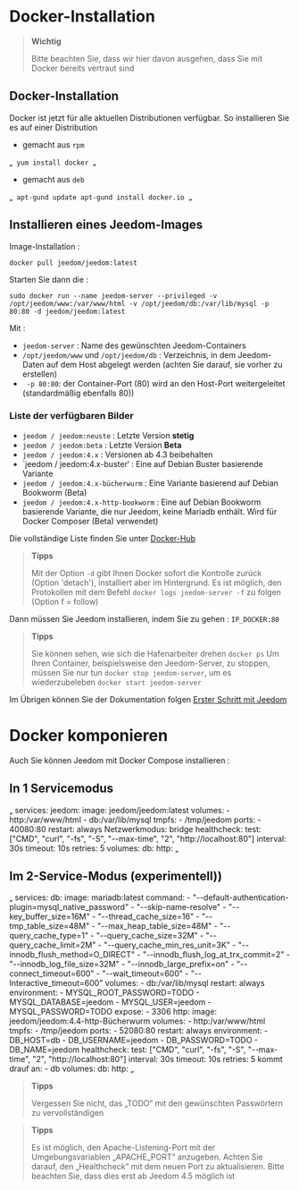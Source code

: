 # Docker-Installation

> **Wichtig**
>
> Bitte beachten Sie, dass wir hier davon ausgehen, dass Sie mit Docker bereits vertraut sind

## Docker-Installation

Docker ist jetzt für alle aktuellen Distributionen verfügbar.
So installieren Sie es auf einer Distribution

-   gemacht aus ``rpm``

„`
yum install docker
„`

-   gemacht aus ``deb``

„`
apt-gund update
apt-gund install docker.io
„`

## Installieren eines Jeedom-Images

Image-Installation :

``docker pull jeedom/jeedom:latest``

Starten Sie dann die :

``sudo docker run --name jeedom-server --privileged -v /opt/jeedom/www:/var/www/html -v /opt/jeedom/db:/var/lib/mysql -p 80:80 -d jeedom/jeedom:latest``

Mit :

-   ``jeedom-server`` : Name des gewünschten Jeedom-Containers
-   ``/opt/jeedom/www`` und ``/opt/jeedom/db`` : Verzeichnis, in dem Jeedom-Daten auf dem Host abgelegt werden (achten Sie darauf, sie vorher zu erstellen)
-  `` -p 80:80``: der Container-Port (80) wird an den Host-Port weitergeleitet (standardmäßig ebenfalls 80))

### Liste der verfügbaren Bilder
- `jeedom / jeedom:neuste` : Letzte Version **stetig**
- `jeedom / jeedom:beta` : Letzte Version **Beta**
- `jeedom / jeedom:4.x` : Versionen ab 4.3 beibehalten
- `jeedom / jeedom:4.x-buster‘ : Eine auf Debian Buster basierende Variante
- `jeedom / jeedom:4.x-bücherwurm` : Eine Variante basierend auf Debian Bookworm (Beta)
- `jeedom / jeedom:4.x-http-bookworm` : Eine auf Debian Bookworm basierende Variante, die nur Jeedom, keine Mariadb enthält. Wird für Docker Composer (Beta) verwendet)

Die vollständige Liste finden Sie unter [Docker-Hub](https://hub.docker.com/r/jeedom/jeedom/tags)

> **Tipps**
>
> Mit der Option `-d` gibt Ihnen Docker sofort die Kontrolle zurück (Option 'detach'), installiert aber im Hintergrund. Es ist möglich, den Protokollen mit dem Befehl `docker logs jeedom-server -f` zu folgen (Option f = follow)

Dann müssen Sie Jeedom installieren, indem Sie zu gehen : ``IP_DOCKER:80``

> **Tipps**
>
> Sie können sehen, wie sich die Hafenarbeiter drehen ``docker ps`` Um Ihren Container, beispielsweise den Jeedom-Server, zu stoppen, müssen Sie nur tun ``docker stop jeedom-server``, um es wiederzubeleben ``docker start jeedom-server``

Im Übrigen können Sie der Dokumentation folgen [Erster Schritt mit Jeedom](https://doc.jeedom.com/de_DE/premiers-pas/index)


# Docker komponieren

Auch Sie können Jeedom mit Docker Compose installieren : 

## In 1 Servicemodus

„
services:
  jeedom:
    image: jeedom/jeedom:latest
    volumes:
      - http:/var/www/html
      - db:/var/lib/mysql
    tmpfs:
      - /tmp/jeedom
    ports:
      - 40080:80
    restart: always
    Netzwerkmodus: bridge
    healthcheck:
      test: ["CMD", "curl", "-fs", "-S", "--max-time", "2", "http://localhost:80"]
      interval: 30s
      timeout: 10s
      retries: 5
volumes:
  db:
  http:
„


## Im 2-Service-Modus (experimentell))

„
services:
  db:
    image: mariadb:latest
    command: 
      - "--default-authentication-plugin=mysql_native_password"
      - "--skip-name-resolve"
      - "--key_buffer_size=16M"
      - "--thread_cache_size=16"
      - "--tmp_table_size=48M"
      - "--max_heap_table_size=48M"
      - "--query_cache_type=1"
      - "--query_cache_size=32M"
      - "--query_cache_limit=2M"
      - "--query_cache_min_res_unit=3K"
      - "--innodb_flush_method=O_DIRECT"
      - "--innodb_flush_log_at_trx_commit=2"
      - "--innodb_log_file_size=32M"
      - "--innodb_large_prefix=on"
      - "--connect_timeout=600"
      - "--wait_timeout=600"
      - "--Interactive_timeout=600"
    volumes:
      - db:/var/lib/mysql
    restart: always
    environment:
      - MYSQL_ROOT_PASSWORD=TODO
      - MYSQL_DATABASE=jeedom
      - MYSQL_USER=jeedom
      - MYSQL_PASSWORD=TODO
    expose:
      - 3306
  http:
    image: jeedom/jeedom:4.4-http-Bücherwurm
    volumes:
      - http:/var/www/html
    tmpfs:
      - /tmp/jeedom
    ports:
      - 52080:80
    restart: always
    environment:
      - DB_HOST=db
      - DB_USERNAME=jeedom
      - DB_PASSWORD=TODO
      - DB_NAME=jeedom
    healthcheck:
      test: ["CMD", "curl", "-fs", "-S", "--max-time", "2", "http://localhost:80"]
      interval: 30s
      timeout: 10s
      retries: 5
    kommt drauf an:
      - db
volumes:
  db:
  http:
„

>**Tipps**
>
>Vergessen Sie nicht, das „TODO“ mit den gewünschten Passwörtern zu vervollständigen

>**Tipps**
>
> Es ist möglich, den Apache-Listening-Port mit der Umgebungsvariablen „APACHE_PORT“ anzugeben. Achten Sie darauf, den „Healthcheck“ mit dem neuen Port zu aktualisieren. Bitte beachten Sie, dass dies erst ab Jeedom 4.5 möglich ist
